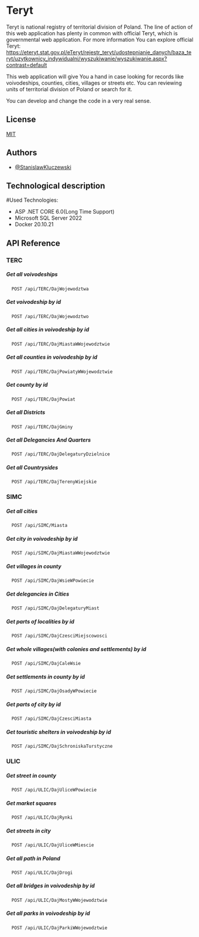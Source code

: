 # Teryt

 Teryt is national registry of territorial division of Poland. The line of action of this web application has plenty in common with official Teryt, which is governmental web application. For more information You can explore official Teryt:
  https://eteryt.stat.gov.pl/eTeryt/rejestr_teryt/udostepnianie_danych/baza_teryt/uzytkownicy_indywidualni/wyszukiwanie/wyszukiwanie.aspx?contrast=default
 
 This web application will give You a hand in case looking for records like voivodeships, counties, cities, villages or streets etc.
 You can reviewing units of territorial division of Poland or search for it.

You can develop and change the code in a very real sense.

## License

[MIT](https://choosealicense.com/licenses/mit/)


## Authors

- [@StanislawKluczewski](https://github.com/StanislawKluczewski)


## Technological description

#Used Technologies:

- ASP .NET CORE 6.0(Long Time Support)
- Microsoft SQL Server 2022
- Docker 20.10.21


## API Reference

### TERC 
##### Get all voivodeships

```http
  POST /api/TERC/DajWojewodztwa
```
##### Get voivodeship by id

```http
  POST /api/TERC/DajWojewodztwo
```

##### Get all cities in voivodeship by id

```http
  POST /api/TERC/DajMiastaWWojewodztwie
```

##### Get all counties in voivodeship by id

```http
  POST /api/TERC/DajPowiatyWWojewodztwie
```

##### Get county by id

```http
  POST /api/TERC/DajPowiat
```

##### Get all Districts

```http
  POST /api/TERC/DajGminy
```

##### Get all Delegancies And Quarters

```http
  POST /api/TERC/DajDelegaturyDzielnice
```

##### Get all Countrysides

```http
  POST /api/TERC/DajTerenyWiejskie
```

### SIMC

##### Get all cities

```http
  POST /api/SIMC/Miasta
```

##### Get city in voivodeship by id

```http
  POST /api/SIMC/DajMiastaWWojewodztwie
```

##### Get villages in county

```http
  POST /api/SIMC/DajWsieWPowiecie
```

##### Get delegancies in Cities

```http
  POST /api/SIMC/DajDelegaturyMiast
```

##### Get parts of localities by id

```http
  POST /api/SIMC/DajCzesciMiejscowosci
```

##### Get whole villages(with colonies and settlements) by id

```http
  POST /api/SIMC/DajCaleWsie
```

##### Get settlements in county by id

```http
  POST /api/SIMC/DajOsadyWPowiecie
```

##### Get parts of city by id

```http
  POST /api/SIMC/DajCzesciMiasta
```

##### Get touristic shelters in voivodeship by id

```http
  POST /api/SIMC/DajSchroniskaTurstyczne
```

### ULIC

##### Get street in county

```http
  POST /api/ULIC/DajUliceWPowiecie
```

##### Get market squares

```http
  POST /api/ULIC/DajRynki
```

##### Get streets in city

```http
  POST /api/ULIC/DajUliceWMiescie
```

##### Get all path in Poland

```http
  POST /api/ULIC/DajDrogi
```

##### Get all bridges in voivodeship by id

```http
  POST /api/ULIC/DajMostyWWojewodztwie
```

##### Get all parks in voivodeship by id

```http
  POST /api/ULIC/DajParkiWWojewodztwie
```
